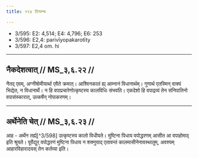 ```yaml
---
title: १९४ टिप्पन्यः

---
```

- 3/595: E2: 4,514; E4: 4,796; E6: 253
- 3/596: E2,4: parivīyopakarotīty
- 3/597: E2,4 om. hi

____________________________________________


## नैकदेशत्वात् // MS_३,६.२२ //

नैतद् एवम्, अग्नीषोमीयार्था एवैते क्रमात्। आश्विनकालं ह्य् आम्नानं विधानार्थम्। गुणार्थ एतस्मिन् वाक्यं भिद्येत, न विधानार्थे। न हि वपाप्रचारेणोत्कृष्टस्य कालविधिः संभवति। एकदेशो हि वपाद्रव्यं तेन संनिपातिनो वपासंस्कारात्, उत्कर्षेन् नोपाकरणम्।


____________________________________________


## अर्थेनेति चेत् // MS_३,६.२३ //

आह - अर्थेन तर्ह्य्[^3/598] उत्कृष्टस्य कालो विधीयते। मुष्टिना पिधाय वपोद्धरणम् आसीत आ वपाहोमाद् इति श्रूयते। पूर्वेद्युर् वपोद्धरणं मुष्टिना पिधाय न शक्नुयाद् एतावन्तं कालमासीनेनावस्थातुम्, अवश्यम् आहारविहारादयस् तेन कर्तव्या इति।
